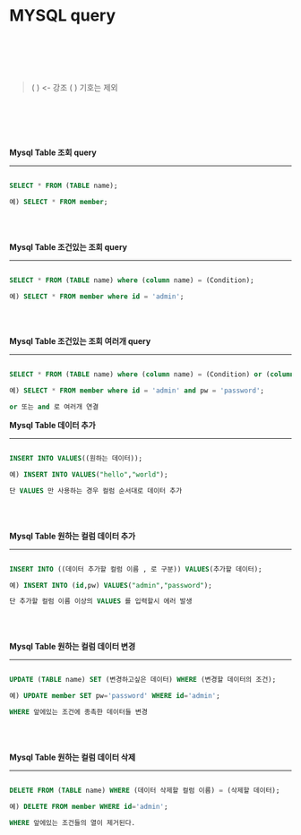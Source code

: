 # MYSQL query
<br><br><br><br>
> ( ) <- 강조 ( ) 기호는 제외

<br><br><br><br>

__Mysql Table 조회 query__
***

~~~~sql

SELECT * FROM (TABLE name);

예) SELECT * FROM member;

~~~~
<br><br>

__Mysql Table 조건있는 조회 query__
***

~~~~sql

SELECT * FROM (TABLE name) where (column name) = (Condition);

예) SELECT * FROM member where id = 'admin';

~~~~
<br><br>

__Mysql Table 조건있는 조회 여러개 query__
***

~~~~sql

SELECT * FROM (TABLE name) where (column name) = (Condition) or (column name) = (Condition) and (column name) = (Condition);

예) SELECT * FROM member where id = 'admin' and pw = 'password';

or 또는 and 로 여러개 연결

~~~~

__Mysql Table 데이터 추가__
***

~~~~sql

INSERT INTO VALUES((원하는 데이터));

예) INSERT INTO VALUES("hello","world");

단 VALUES 만 사용하는 경우 컬럼 순서대로 데이터 추가

~~~~
<br><br>

__Mysql Table 원하는 컬럼 데이터 추가__
***

~~~~sql

INSERT INTO ((데이터 추가할 컬럼 이름 , 로 구분)) VALUES(추가할 데이터);

예) INSERT INTO (id,pw) VALUES("admin","password");

단 추가할 컬럼 이름 이상의 VALUES 를 입력할시 에러 발생

~~~~
<br><br>

__Mysql Table 원하는 컬럼 데이터 변경__
***

~~~~sql

UPDATE (TABLE name) SET (변경하고싶은 데이터) WHERE (변경할 데이터의 조건);

예) UPDATE member SET pw='password' WHERE id='admin';

WHERE 앞에있는 조건에 종촉한 데이터들 변경

~~~~
<br><br>

__Mysql Table 원하는 컬럼 데이터 삭제__
***

~~~~sql

DELETE FROM (TABLE name) WHERE (데이터 삭제할 컬럼 이름) = (삭제할 데이터);

예) DELETE FROM member WHERE id='admin';

WHERE 앞에있는 조건들의 열이 제거된다.

~~~~
<br><br>
